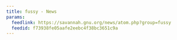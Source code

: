 ```yaml
---
title: fussy - News
params:
  feedlink: https://savannah.gnu.org/news/atom.php?group=fussy
  feedid: f73938fe05aafe2eebc4f38bc3651c9a
---
```

